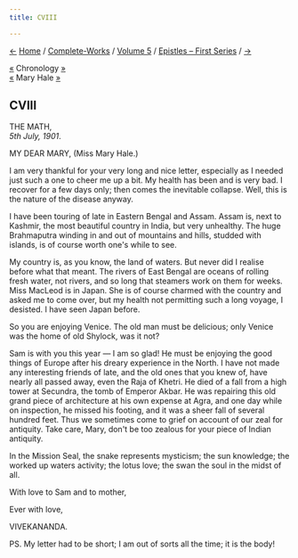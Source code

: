 ```yaml
---
title: CVIII

---
```

<div>

[←](107_joe.htm) [Home](../../../index.htm) /
[Complete-Works](../../complete_works.htm) / [Volume
5](../volume_5_contents.htm) / [Epistles – First
Series](epistles_first_series_contents.htm) / [→](109_christine.htm)

  

[«](107_joe.htm) Chronology [»](109_christine.htm)  
[«](103_mary.htm) Mary Hale [»](110_mary.htm)

## CVIII

THE MATH,  
*5th July, 1901*.

MY DEAR MARY, (Miss Mary Hale.)

I am very thankful for your very long and nice letter, especially as I
needed just such a one to cheer me up a bit. My health has been and is
very bad. I recover for a few days only; then comes the inevitable
collapse. Well, this is the nature of the disease anyway.

I have been touring of late in Eastern Bengal and Assam. Assam is, next
to Kashmir, the most beautiful country in India, but very unhealthy. The
huge Brahmaputra winding in and out of mountains and hills, studded with
islands, is of course worth one's while to see.

My country is, as you know, the land of waters. But never did I realise
before what that meant. The rivers of East Bengal are oceans of rolling
fresh water, not rivers, and so long that steamers work on them for
weeks. Miss MacLeod is in Japan. She is of course charmed with the
country and asked me to come over, but my health not permitting such a
long voyage, I desisted. I have seen Japan before.

So you are enjoying Venice. The old man must be delicious; only Venice
was the home of old Shylock, was it not?

Sam is with you this year — I am so glad! He must be enjoying the good
things of Europe after his dreary experience in the North. I have not
made any interesting friends of late, and the old ones that you knew of,
have nearly all passed away, even the Raja of Khetri. He died of a fall
from a high tower at Secundra, the tomb of Emperor Akbar. He was
repairing this old grand piece of architecture at his own expense at
Agra, and one day while on inspection, he missed his footing, and it was
a sheer fall of several hundred feet. Thus we sometimes come to grief on
account of our zeal for antiquity. Take care, Mary, don't be too zealous
for your piece of Indian antiquity.

In the Mission Seal, the snake represents mysticism; the sun knowledge;
the worked up waters activity; the lotus love; the swan the soul in the
midst of all.

With love to Sam and to mother,

Ever with love,

VIVEKANANDA.

PS. My letter had to be short; I am out of sorts all the time; it is the
body!

</div>
